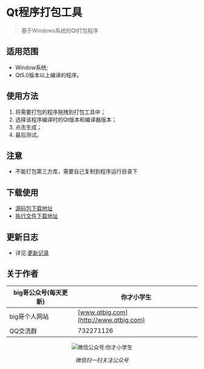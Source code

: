 # Qt程序打包工具
> 基于Windows系统的Qt打包程序

## 适用范围
* Window系统;
* Qt5.0版本以上编译的程序。

## 使用方法
1. 将需要打包的程序拖拽到打包工具中；
2. 选择该程序编译时的Qt版本和编译器版本；
3. 点击生成；
4. 最后测试。

## 注意
* 不能打包第三方库，需要自己复制到程序运行目录下

## 下载使用
* [源码包下载地址](https://github.com/aeagean/DeployQt/archive/master.zip)
* [执行文件下载地址]()

## 更新日志
* 详见:[更新记录](https://github.com/aeagean/DeployQt/blob/master/ChangeLogs.md)

## 关于作者
|big哥公众号(每天更新)|你才小学生|
|---|---|
|big哥个人网站|[www.qtbig.com](http://www.qtbig.com)|
|QQ交流群|732271126|

<p align="center">
  <img src="http://www.qtbig.com/about/index/my_qrcode.jpg" alt="微信公众号:你才小学生">
  <p align="center"><em>微信扫一扫关注公众号</em></p>
</p>
